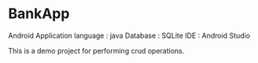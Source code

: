 # BankApp
Android Application
language : java
Database : SQLite
IDE : Android Studio

This is a demo project for performing crud operations. 
